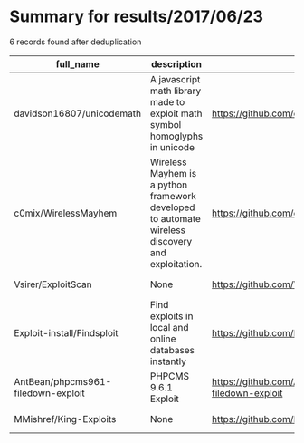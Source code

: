 
# Summary for results/2017/06/23
    
6 records found after deduplication

| full_name | description | html_url | matched_list | matched_count | pushed_at | size | stargazers_count | language | forks_count |
|------------------------------------|--------------------------------------------------------------------------------------------------|-------------------------------------------------------|----------------|-----------------|---------------------------|--------|--------------------|------------|---------------|
| davidson16807/unicodemath | A javascript math library made to exploit math symbol homoglyphs in unicode | https://github.com/davidson16807/unicodemath | ['exploit'] | 1 | 2017-06-23 14:35:35+00:00 | 86 | 0 | JavaScript | 0 |
| c0mix/WirelessMayhem | Wireless Mayhem is a python framework developed to automate wireless discovery and exploitation. | https://github.com/c0mix/WirelessMayhem | ['exploit'] | 1 | 2017-06-23 12:56:00+00:00 | 53556 | 1 | Python | 0 |
| Vsirer/ExploitScan | None | https://github.com/Vsirer/ExploitScan | ['exploit'] | 1 | 2017-06-23 08:53:05+00:00 | 8 | 0 | Python | 0 |
| Exploit-install/Findsploit | Find exploits in local and online databases instantly | https://github.com/Exploit-install/Findsploit | ['exploit'] | 1 | 2017-06-23 01:24:09+00:00 | 1403 | 9 | Shell | 6 |
| AntBean/phpcms961-filedown-exploit | PHPCMS 9.6.1 Exploit | https://github.com/AntBean/phpcms961-filedown-exploit | ['exploit'] | 1 | 2017-06-23 05:06:30+00:00 | 0 | 0 | Python | 0 |
| MMishref/King-Exploits | None | https://github.com/MMishref/King-Exploits | ['exploit'] | 1 | 2017-06-23 07:49:50+00:00 | 568 | 0 | | 0 |
